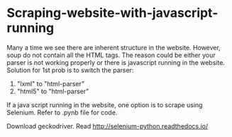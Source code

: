 # Scraping-website-with-javascript-running
Many a time we see there are inherent structure in the website. However, soup do not contain all the HTML tags. The reason could be either your parser is not working properly or there is javascript running in the website. 
Solution for 1st prob is to switch the parser:
1. "lxml" to "html-parser"
2. "html5" to "html-parser"


If a java script running in the website, one option is to scrape using Selenium. Refer to .pynb file for code. 

Download geckodriver. Read http://selenium-python.readthedocs.io/
